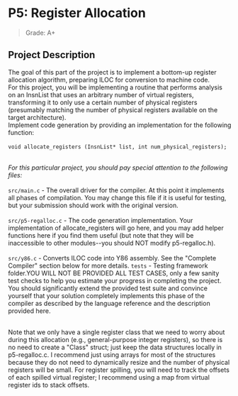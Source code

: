 # P5: Register Allocation
> Grade: A+

## Project Description
The goal of this part of the project is to implement a bottom-up register allocation algorithm, preparing ILOC for conversion to machine code. <br>
For this project, you will be implementing a routine that performs analysis on an InsnList that uses an arbitrary number of virtual registers, 
transforming it to only use a certain number of physical registers (presumably matching the number of physical registers available on the target architecture).
<br>
Implement code generation by providing an implementation for the following function:
<br><br>
```void allocate_registers (InsnList* list, int num_physical_registers);```
<br><br>

*For this particular project, you should pay special attention to the following files:* <br><br>
```src/main.c``` - The overall driver for the compiler. At this point it implements all phases of compilation. You may change this file if it is useful for testing, but your submission should work with the original version.
<br><br>
```src/p5-regalloc.c``` - The code generation implementation. Your implementation of allocate_registers will go here, and you may add helper functions here if you find them useful (but note that they will be inaccessible to other modules--you should NOT modify p5-regalloc.h).
<br><br>
```src/y86.c``` - Converts ILOC code into Y86 assembly. See the "Complete Compiler" section below for more details.
```tests``` - Testing framework folder.YOU WILL NOT BE PROVIDED ALL TEST CASES, only a few sanity test checks to help you estimate your progress in completing the project. You should significantly extend the provided test suite and convince yourself that your solution completely implements this phase of the compiler as described by the language reference and the description provided here.
<br><br>

Note that we only have a single register class that we need to worry about during this allocation (e.g., general-purpose integer registers), so there is no need to create a "Class" struct; just keep the data structures locally in p5-regalloc.c. 
I recommend just using arrays for most of the structures because they do not need to dynamically resize and the number of physical registers will be small. For register spilling, you will need to track the offsets of each spilled virtual register; I recommend using a map from virtual register ids to stack offsets.

